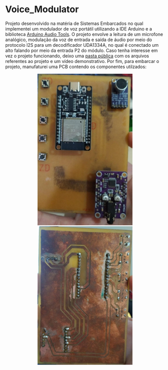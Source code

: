 # Voice_Modulator
Projeto desenvolvido na matéria de Sistemas Embarcados no qual implementei um modulador de voz portátil utilizando a IDE Arduino e a biblioteca [Arduino Audio Tools](https://github.com/pschatzmann/arduino-audio-tools).
O projeto envolve a leitura de um microfone analógico, modulação da voz de entrada e saída de áudio por meio do protocolo I2S para um decodificador UDA1334A, no qual é conectado um alto falando por meio da entrada P2 do módulo.
Caso tenha interesse em vez o projeto funcionando, deixo uma [pasta pública](https://drive.google.com/drive/folders/1XFey5y5fppw4kVPfwgO6QmhTfpFx_6br?hl=pt-BR) com os arquivos referentes ao projeto e um vídeo demonstrativo.
Por fim, para embarcar o projeto, manufaturei uma PCB contendo os componentes utilzados:  
<p align="center">
<img src="pcb_frente.jpeg" alt="1" width="300" class="center"/> 
<img src="pcb_tras.jpeg" alt="2" width="300" class="center"/>
</p>
